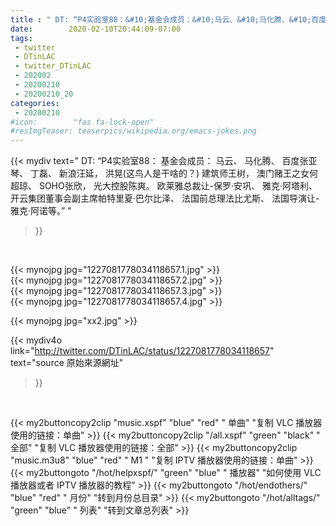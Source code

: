```yaml
---
title : " DT: “P4实验室88：&#10;基金会成员：&#10;马云、&#10;马化腾、&#10;百度张亚琴、&#10;丁磊、&#10;新浪汪延，&#10;洪晃(这鸟人是干啥的？)&#10;建筑师王树，&#10;澳门赌王之女何超琼、&#10;SOHO张欣，&#10;光大控股陈爽。&#10;欧莱雅总裁让-保罗·安巩、&#10;雅克·阿塔利、&#10;开云集团董事会副主席帕特里夏·巴尔比泽、&#10;法国前总理法比尤斯、&#10;法国导演让-雅克·阿诺等。”  "
date:        2020-02-10T20:44:09-07:00
tags:
 - twitter
 - DTinLAC
 - twitter_DTinLAC
 - 202002
 - 20200210
 - 20200210_20
categories:
 - 20200210
#icon:        "fas fa-lock-open"
#resImgTeaser: teaserpics/wikipedia.org/emacs-jokes.png
---
```


{{< mydiv text=" DT: “P4实验室88：&#10;基金会成员：&#10;马云、&#10;马化腾、&#10;百度张亚琴、&#10;丁磊、&#10;新浪汪延，&#10;洪晃(这鸟人是干啥的？)&#10;建筑师王树，&#10;澳门赌王之女何超琼、&#10;SOHO张欣，&#10;光大控股陈爽。&#10;欧莱雅总裁让-保罗·安巩、&#10;雅克·阿塔利、&#10;开云集团董事会副主席帕特里夏·巴尔比泽、&#10;法国前总理法比尤斯、&#10;法国导演让-雅克·阿诺等。”  "
>}}
<br>


 {{< mynojpg jpg="1227081778034118657.1.jpg" >}}<br>  {{< mynojpg jpg="1227081778034118657.2.jpg" >}}<br>  {{< mynojpg jpg="1227081778034118657.3.jpg" >}}<br>  {{< mynojpg jpg="1227081778034118657.4.jpg" >}}<br> 



{{< mynojpg jpg="xx2.jpg" >}}


{{< mydiv4o link="http://twitter.com/DTinLAC/status/1227081778034118657"
text="source 原始來源網址"
>}}


<br>



{{< my2buttoncopy2clip "music.xspf"        "blue"   "red"    " 单曲"  "复制 VLC 播放器使用的链接：单曲" >}} {{< my2buttoncopy2clip "/all.xspf"         "green"  "black"  " 全部"  "复制 VLC 播放器使用的链接：全部" >}} {{< my2buttoncopy2clip "music.m3u8"        "blue"   "red"    " M1 "    "复制 IPTV 播放器使用的链接：单曲" >}} {{< my2buttongoto      "/hot/helpxspf/"    "green"  "blue"   " 播放器" "如何使用 VLC 播放器或者 IPTV 播放器的教程" >}} {{< my2buttongoto      "/hot/endothers/"   "blue"   "red"    " 月份"   "转到月份总目录" >}} {{< my2buttongoto      "/hot/alltags/"     "green"  "blue"   " 列表"   "转到文章总列表" >}} 
